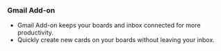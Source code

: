 ### Gmail Add-on

- Gmail Add-on keeps your boards and inbox connected for more productivity.
- Quickly create new cards on your boards without leaving your inbox.

